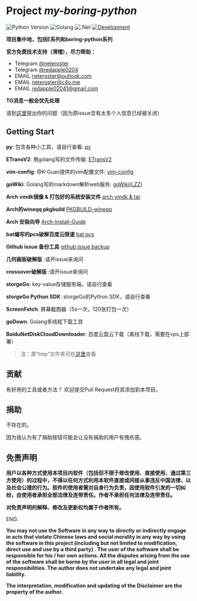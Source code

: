# Project *my-boring-python*

![Python Version](https://img.shields.io/badge/python-3.x-green.svg)
![Golang](https://img.shields.io/badge/Go-Powered-blue.svg)
![.Net](https://img.shields.io/badge/.Net-Powered-green.svg)
[![Development](https://img.shields.io/badge/development-activing-red.svg)](https://github.com/redapple0204/my-boring-python/blob/master/status.md)


**项目集中地，包括E系列和boring-python系列**

**官方免费技术支持（滑稽），尽力帮助：**
* Telegram [@neteroster](https://t.me/neteroster)
* Telegram [@redapple0204](https://t.me/redapple0204)
* EMAIL neteroster@outlook.com
* EMAIL neteroster@c4o.me
* EMAIL redapple02041@gmail.com

**TG消息一般会优先处理**

请到[这里](https://github.com/redapple0204/my-boring-python/pull/177)提出你的问题（因为原issue含有太多个人信息已经被关闭）

## Getting Start

**py**: 包含各种小工具，请自行查看: [py](https://github.com/redapple0204/my-boring-python/tree/master/py)

**ETransV2**: 用golang写的文件传输: [ETransV2](https://github.com/redapple0204/my-boring-python/tree/master/project/ETransV2)

**vim-config**: @K-Guan提供的vim配置文件: [vim-config](https://github.com/redapple0204/my-boring-python/blob/master/script/vim-config.tar.gz)

**goWiki**: Golang写的markdown解析web服务: [goWiki(LZZ)](https://github.com/lizongzeshunshun/goWiki)

**Arch vmdk镜像 & 打包好的系统安装文件** [arch vmdk & tar](https://github.com/redapple0204/my-boring-python/wiki/Arch-%E8%99%9A%E6%8B%9F%E6%9C%BA%E9%95%9C%E5%83%8F-&-%E6%89%93%E5%8C%85%E5%A5%BD%E7%9A%84%E4%B8%80%E9%94%AE%E5%AE%89%E8%A3%85%E6%96%87%E4%BB%B6-%E4%B8%8B%E8%BD%BD)

**Arch的wineqq pkgbuild** [PKGBUILD-wineqq](https://github.com/redapple0204/my-boring-python/tree/master/PKGBUILD/PKGBUILD-wineqq)

**Arch 安装向导** [Arch-Install-Guide](https://github.com/redapple0204/my-boring-python/tree/master/tutorial/Arch-Install-Guide)


**bat编写的pcs破解百度云限速** [bat pcs](https://github.com/redapple0204/my-boring-python/tree/master/script/pcs_bat)

**Github issue 备份工具** [github issue backup](https://github.com/redapple0204/my-boring-python/tree/master/script/github-issue-backup)

**几何画板破解版** :请开issue来询问

**crossover破解版** :请开issue来询问

**storgeGo**: key-value存储服务端，请自行查看

**storgeGo Python SDK**: storgeGo的Python SDK，请自行查看

**ScreenFetch**: 屏幕截图器（5s一次，120张打包一次）

**goDown**: Golang多线程下载工具

**BaiduNetDiskCloudDownloader**: 百度云盘云下载（离线下载，需要在vps上部署）

> 注：原“tmp”文件夹可在[这里](https://tpedutw-my.sharepoint.com/personal/redapple0204_tp_edu_tw/_layouts/15/guestaccess.aspx?folderid=0c0979ec07a254a65b0688fd16589839d&authkey=AYV7MkuQhYIfLmp9HDAT_gM)查看


## 贡献

有好用的工具或者方法？ 欢迎提交Pull Request将其添加到本项目。

## 捐助

不存在的。

因为我认为有了捐助按钮可能会让没有捐助的用户有愧疚感。

## 免责声明

**用户以各种方式使用本项目内软件（包括但不限于修改使用、直接使用、通过第三方使用）的过程中，不得以任何方式利用本软件直接或间接从事违反中国法律、以及社会公德的行为。软件的使用者需对自身行为负责，因使用软件引发的一切纠纷，由使用者承担全部法律及连带责任。作者不承担任何法律及连带责任。**

**对免责声明的解释、修改及更新权均属于作者所有。**

ENG:

**You may not use the Software in any way to directly or indirectly engage in acts that violate Chinese laws and social morality in any way by using the software in this project (including but not limited to modification, direct use and use by a third party) . The user of the software shall be responsible for his / her own actions. All the disputes arising from the use of the software shall be borne by the user in all legal and joint responsibilities. The author does not undertake any legal and joint liability.**

**The interpretation, modification and updating of the Disclaimer are the property of the author.**
